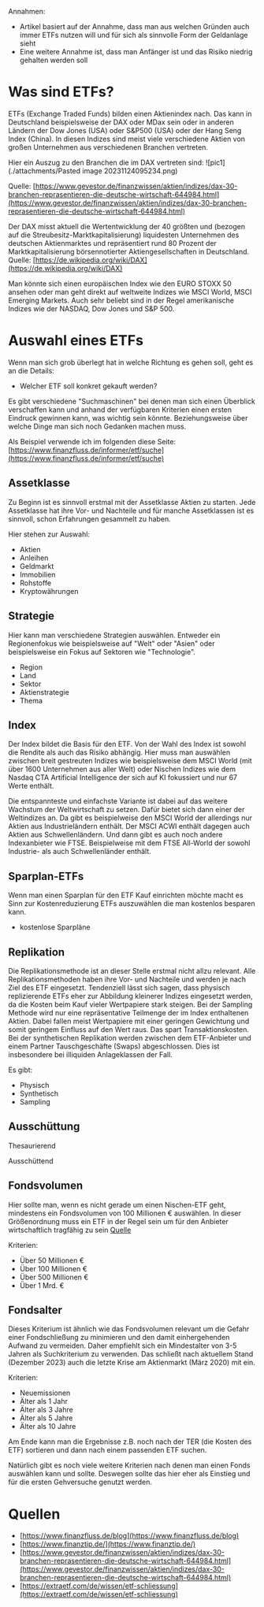 Annahmen:
- Artikel basiert auf der Annahme, dass man aus welchen Gründen auch immer ETFs nutzen will und für sich als sinnvolle Form der Geldanlage sieht
- Eine weitere Annahme ist, dass man Anfänger ist und das Risiko niedrig gehalten werden soll

# Was sind ETFs?
ETFs (Exchange Traded Funds) bilden einen Aktienindex nach. Das kann in Deutschland beispielsweise der DAX oder MDax sein oder in anderen Ländern der Dow Jones (USA) oder S&P500 (USA) oder der Hang Seng Index (China). In diesen Indizes sind meist viele verschiedene Aktien von großen Unternehmen aus verschiedenen Branchen vertreten.

Hier ein Auszug zu den Branchen die im DAX vertreten sind:
![pic1](./attachments/Pasted image 20231124095234.png)

Quelle: [https://www.gevestor.de/finanzwissen/aktien/indizes/dax-30-branchen-reprasentieren-die-deutsche-wirtschaft-644984.html](https://www.gevestor.de/finanzwissen/aktien/indizes/dax-30-branchen-reprasentieren-die-deutsche-wirtschaft-644984.html)

Der DAX misst aktuell die Wertentwicklung der 40 größten und (bezogen auf die Streubesitz-Marktkapitalisierung) liquidesten Unternehmen des deutschen Aktienmarktes und repräsentiert rund 80 Prozent der Marktkapitalisierung börsennotierter Aktiengesellschaften in Deutschland.
Quelle: [https://de.wikipedia.org/wiki/DAX](https://de.wikipedia.org/wiki/DAX)

Man könnte sich einen europäischen Index wie den EURO STOXX 50 ansehen oder man geht direkt auf weltweite Indizes wie MSCI World, MSCI Emerging Markets. Auch sehr beliebt sind in der Regel amerikanische Indizes wie der NASDAQ, Dow Jones und S&P 500.

# Auswahl eines ETFs

Wenn man sich grob überlegt hat in welche Richtung es gehen soll, geht es an die Details: 
- Welcher ETF soll konkret gekauft werden?

Es gibt verschiedene "Suchmaschinen" bei denen man sich einen Überblick verschaffen kann und anhand der verfügbaren Kriterien einen ersten Eindruck gewinnen kann, was wichtig sein könnte. Beziehungsweise über welche Dinge man sich noch Gedanken machen muss.

Als Beispiel verwende ich im folgenden diese Seite: [https://www.finanzfluss.de/informer/etf/suche](https://www.finanzfluss.de/informer/etf/suche)

## Assetklasse

Zu Beginn ist es sinnvoll erstmal mit der Assetklasse Aktien zu starten. Jede Assetklasse hat ihre Vor- und Nachteile und für manche Assetklassen ist es sinnvoll, schon Erfahrungen gesammelt zu haben.

Hier stehen zur Auswahl:
- Aktien
- Anleihen
- Geldmarkt
- Immobilien
- Rohstoffe
- Kryptowährungen

## Strategie

Hier kann man verschiedene Strategien auswählen. Entweder ein Regionenfokus wie beispielsweise auf "Welt" oder "Asien" oder beispielsweise ein Fokus auf Sektoren wie "Technologie".

- Region
- Land
- Sektor
- Aktienstrategie
- Thema

## Index

Der Index bildet die Basis für den ETF. Von der Wahl des Index ist sowohl die Rendite als auch das Risiko abhängig.
Hier muss man auswählen zwischen breit gestreuten Indizes wie beispielsweise dem MSCI World  (mit über 1600 Unternehmen aus aller Welt) oder Nischen Indizes wie dem Nasdaq CTA Artificial Intelligence der sich auf KI fokussiert und nur 67 Werte enthält.

Die entspannteste und einfachste Variante ist dabei auf das weitere Wachstum der Weltwirtschaft zu setzen. Dafür bietet sich dann einer der Weltindizes an.
Da gibt es beispielweise den MSCI World der allerdings nur Aktien aus Industrieländern enthält. Der MSCI ACWI enthält dagegen auch Aktien aus Schwellenländern.
Und dann gibt es auch noch andere Indexanbieter wie FTSE. Beispielweise mit dem FTSE All-World der sowohl Industrie- als auch Schwellenländer enthält.

## Sparplan-ETFs

Wenn man einen Sparplan für den ETF Kauf einrichten möchte macht es Sinn zur Kostenreduzierung ETFs auszuwählen die man kostenlos besparen kann.

- kostenlose Sparpläne

## Replikation

Die Replikationsmethode ist an dieser Stelle erstmal nicht allzu relevant. Alle Replikationsmethoden haben ihre Vor- und Nachteile und werden je nach Ziel des ETF eingesetzt. Tendenziell lässt sich sagen, dass physisch replizierende ETFs eher zur Abbildung kleinerer Indizes eingesetzt werden, da die Kosten beim Kauf vieler Wertpapiere stark steigen.
Bei der Sampling Methode wird nur eine repräsentative Teilmenge der im Index enthaltenen Aktien. Dabei fallen meist Wertpapiere mit einer geringen Gewichtung und somit geringem Einfluss auf den Wert raus. Das spart Transaktionskosten.
Bei der synthetischen Replikation werden zwischen dem ETF-Anbieter und einem Partner Tauschgeschäfte (Swaps) abgeschlossen. Dies ist insbesondere bei illiquiden Anlageklassen der Fall.

Es gibt:
- Physisch
- Synthetisch
- Sampling

## Ausschüttung

Thesaurierend

Ausschüttend

## Fondsvolumen

Hier sollte man, wenn es nicht gerade um einen Nischen-ETF geht, mindestens ein Fondsvolumen von 100 Millionen € auswählen.
In dieser Größenordnung muss ein ETF in der Regel sein um für den Anbieter wirtschaftlich tragfähig zu sein [Quelle](https://extraetf.com/de/wissen/etf-schliessung)

Kriterien:
- Über 50 Millionen €
- Über 100 Millionen €
- Über 500 Millionen €
- Über 1 Mrd. €

## Fondsalter

Dieses Kriterium ist ähnlich wie das Fondsvolumen relevant um die Gefahr einer Fondschließung zu minimieren und den damit einhergehenden Aufwand zu vermeiden.
Daher empfiehlt sich ein Mindestalter von 3-5 Jahren als Suchkriterium zu verwenden. Das schließt nach aktuellem Stand (Dezember 2023) auch die letzte Krise am Aktienmarkt (März 2020) mit ein. 

Kriterien:
- Neuemissionen
- Älter als 1 Jahr
- Älter als 3 Jahre
- Älter als 5 Jahre
- Älter als 10 Jahre

Am Ende kann man die Ergebnisse z.B. noch nach der TER (die Kosten des ETF) sortieren und dann nach einem passenden ETF suchen.


Natürlich gibt es noch viele weitere Kriterien nach denen man einen Fonds auswählen kann und sollte. Deswegen sollte das hier eher als Einstieg und für die ersten Gehversuche genutzt werden.

# Quellen
- [https://www.finanzfluss.de/blog](https://www.finanzfluss.de/blog)
- [https://www.finanztip.de/](https://www.finanztip.de/)
- [https://www.gevestor.de/finanzwissen/aktien/indizes/dax-30-branchen-reprasentieren-die-deutsche-wirtschaft-644984.html](https://www.gevestor.de/finanzwissen/aktien/indizes/dax-30-branchen-reprasentieren-die-deutsche-wirtschaft-644984.html)
- [https://extraetf.com/de/wissen/etf-schliessung](https://extraetf.com/de/wissen/etf-schliessung)